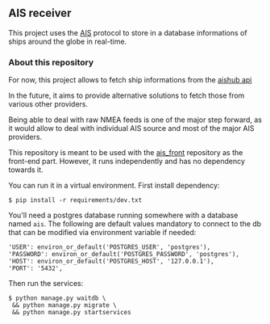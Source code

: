## AIS receiver

This project uses the [AIS](https://en.wikipedia.org/wiki/Automatic_identification_system) protocol to store in a database informations of ships around the globe in real-time.

### About this repository

For now, this project allows to fetch ship informations from the [aishub api](aishub.net/api)

In the future, it aims to provide alternative solutions to fetch those from various other providers.

Being able to deal with raw NMEA feeds is one of the major step forward, as it would allow to deal with individual AIS source and most of the major AIS providers.

This repository is meant to be used with the [ais_front](github.com/fractalwire/ais_front) repository as the front-end part. However, it runs independently and has no dependency towards it.

You can run it in a virtual environment. First install dependency:

```
$ pip install -r requirements/dev.txt
```

You'll need a postgres database running somewhere with a database named `ais`.
The following are default values mandatory to connect to the db that can be modified via environment variable if needed:

```
'USER': environ_or_default('POSTGRES_USER', 'postgres'),
'PASSWORD': environ_or_default('POSTGRES_PASSWORD', 'postgres'),
'HOST': environ_or_default('POSTGRES_HOST', '127.0.0.1'),
'PORT': '5432',
```

Then run the services:

```
$ python manage.py waitdb \
 && python manage.py migrate \
 && python manage.py startservices
```